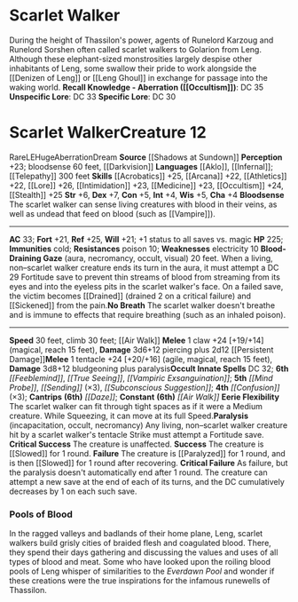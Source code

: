 ﻿---
ac: '33'
alignment: LE
all_resistance: null
burrow_speed: null
charisma: '+4'
climb_speed: '30'
constitution: '+5'
creature_ability:
- Blood-Draining Gaze
- Bloodsense
- Eerie Flexibility
- No Breath
- Paralysis
creature_family: null
description: 'During the height of Thassilon''s power, agents of Runelord Karzoug
  and Runelord Sorshen often called scarlet walkers to Golarion from Leng. Although
  these elephant-sized monstrosities largely despise other inhabitants of Leng, some
  swallow their pride to work alongside the [[DATABASE/monster/Denizen of Leng|denizens
  of Leng]] or [[DATABASE/monster/Leng Ghoul|Leng ghouls]] in exchange for passage
  into the waking world.<br/><br/><b><u>Recall Knowledge - Aberration</u> ( [[DATABASE/skill/Occultism|Occultism]]
  )</b>: DC 35<br/><b><u>Unspecific Lore</u></b>: DC 33<br/><b><u>Specific Lore</u></b>:
  DC 30'
dexterity: '+7'
element: null
fly_speed: null
fortitude: '+21'
hardness: null
hp: '225'
id: '1943'
immunity:
- cold
intelligence: '+4'
land_speed: '30'
language:
- '[[DATABASE/language/Aklo|Aklo]]'
- '[[DATABASE/language/Infernal|Infernal]] ; [[DATABASE/monsterability/Telepathy|telepathy]]
  300 feet'
level: '12'
max_speed: '30'
name: Scarlet Walker
perception: '+23'
rarity: Rare
reflex: '+25'
resistance:
- '[[DATABASE/trait/Poison|poison]] 10'
rus_type_level: null
school: null
sense:
- bloodsense 60 feet
- '[[DATABASE/monsterability/Darkvision|darkvision]]'
size: Huge
skill:
- '[[DATABASE/skill/Acrobatics|Acrobatics]] +25'
- '[[DATABASE/skill/Arcana|Arcana]] +22'
- '[[DATABASE/skill/Athletics|Athletics]] +22'
- '[[DATABASE/skill/Lore|Blood Lore]] +26'
- '[[DATABASE/skill/Intimidation|Intimidation]] +23'
- '[[DATABASE/skill/Medicine|Medicine]] +23'
- '[[DATABASE/skill/Occultism|Occultism]] +24'
- '[[DATABASE/skill/Stealth|Stealth]] +25'
source: '[[DATABASE/source/Shadows at Sundown|Shadows at Sundown]]'
speed:
- 30 feet
- climb 30 feet; [[DATABASE/spell/Air Walk|air walk]]
spell:
- '[[DATABASE/spell/Air Walk|Air Walk]]'
- '[[DATABASE/spell/Confusion|Confusion]]'
- '[[DATABASE/spell/Daze|Daze]]'
- '[[DATABASE/spell/Feeblemind|Feeblemind]]'
- '[[DATABASE/spell/Mind Probe|MindProbe]]'
- '[[DATABASE/spell/Sending|Sending]]'
- '[[DATABASE/spell/Subconscious Suggestion|Subconscious Suggestion]]'
- '[[DATABASE/spell/True Seeing|True Seeing]]'
- '[[DATABASE/spell/Vampiric Exsanguination|Vampiric Exsanguination]]'
strength: '+6'
strength_req: '6'
strongest_save:
- Reflex
swim_speed: null
trait:
- '[[DATABASE/trait/Aberration|Aberration]]'
- '[[DATABASE/trait/Dream|Dream]]'
- '[[DATABASE/trait/Rare|Rare]]'
type: Creature
vision: Darkvision
weakest_save:
- Fortitude
- Will
weakness:
- '[[DATABASE/trait/Electricity|electricity]] 10'
will: '+21'
wisdom: '+5'

---
# Scarlet Walker

During the height of Thassilon's power, agents of Runelord Karzoug and Runelord Sorshen often called scarlet walkers to Golarion from Leng. Although these elephant-sized monstrosities largely despise other inhabitants of Leng, some swallow their pride to work alongside the [[Denizen of Leng]] or [[Leng Ghoul]] in exchange for passage into the waking world.
**Recall Knowledge - Aberration ([[Occultism]])**: DC 35
**Unspecific Lore**: DC 33
**Specific Lore**: DC 30

# Scarlet Walker<span class="item-type">Creature 12</span>

<span class="trait-rare item-trait">Rare</span><span class="trait-alignment item-trait">LE</span><span class="trait-size item-trait">Huge</span><span class="item-trait">Aberration</span><span class="item-trait">Dream</span>
**Source** [[Shadows at Sundown]]
**Perception** +23; bloodsense 60 feet, [[Darkvision]]
**Languages** [[Aklo]], [[Infernal]]; [[Telepathy]] 300 feet
**Skills** [[Acrobatics]] +25, [[Arcana]] +22, [[Athletics]] +22, [[Lore]] +26, [[Intimidation]] +23, [[Medicine]] +23, [[Occultism]] +24, [[Stealth]] +25
**Str** +6, **Dex** +7, **Con** +5, **Int** +4, **Wis** +5, **Cha** +4
**Bloodsense** The scarlet walker can sense living creatures with blood in their veins, as well as undead that feed on blood (such as [[Vampire]]).

---
**AC** 33; **Fort** +21, **Ref** +25, **Will** +21; +1 status to all saves vs. magic
**HP** 225; **Immunities** cold; **Resistances** poison 10; **Weaknesses** electricity 10
<span class="in-box-ability">**Blood-Draining Gaze** (aura, necromancy, occult, visual) 20 feet. When a living, non–scarlet walker creature ends its turn in the aura, it must attempt a DC 29 Fortitude save to prevent thin streams of blood from streaming from its eyes and into the eyeless pits in the scarlet walker's face. On a failed save, the victim becomes [[Drained]] (drained 2 on a critical failure) and [[Sickened]] from the pain.</span><span class="in-box-ability">**No Breath** The scarlet walker doesn't breathe and is immune to effects that require breathing (such as an inhaled poison).</span>

---
**Speed** 30 feet, climb 30 feet; [[Air Walk]]
<span class="in-box-ability">**Melee** <span class="action-icon">1</span> claw +24 [+19/+14] (magical, reach 15 feet), **Damage** 3d6+12 piercing plus 2d12 [[Persistent Damage]]</span><span class="in-box-ability">**Melee** <span class="action-icon">1</span> tentacle +24 [+20/+16] (agile, magical, reach 15 feet), **Damage** 3d8+12 bludgeoning plus paralysis</span>**Occult Innate Spells** DC 32; **6th** _[[Feeblemind]]_, _[[True Seeing]]_, _[[Vampiric Exsanguination]]_; **5th** _[[Mind Probe]]_, _[[Sending]]_ (×3), _[[Subconscious Suggestion]]_; **4th** _[[Confusion]]_ (×3); **Cantrips** **(6th)** _[[Daze]]_; **Constant** **(6th)** _[[Air Walk]]_
<span class="in-box-ability">**Eerie Flexibility** The scarlet walker can fit through tight spaces as if it were a Medium creature. While Squeezing, it can move at its full Speed.</span><span class="in-box-ability">**Paralysis** (incapacitation, occult, necromancy) Any living, non–scarlet walker creature hit by a scarlet walker's tentacle Strike must attempt a Fortitude save. 
**Critical Success** The creature is unaffected. 
**Success** The creature is [[Slowed]] for 1 round. 
**Failure** The creature is [[Paralyzed]] for 1 round, and is then [[Slowed]] for 1 round after recovering. 
**Critical Failure** As failure, but the paralysis doesn't automatically end after 1 round. The creature can attempt a new save at the end of each of its turns, and the DC cumulatively decreases by 1 on each such save.</span>

###  Pools of Blood

In the ragged valleys and badlands of their home plane, Leng, scarlet walkers build grisly cities of braided flesh and coagulated blood. There, they spend their days gathering and discussing the values and uses of all types of blood and meat. Some who have looked upon the roiling blood pools of Leng whisper of similarities to the _Everdawn Pool_ and wonder if these creations were the true inspirations for the infamous runewells of Thassilon.